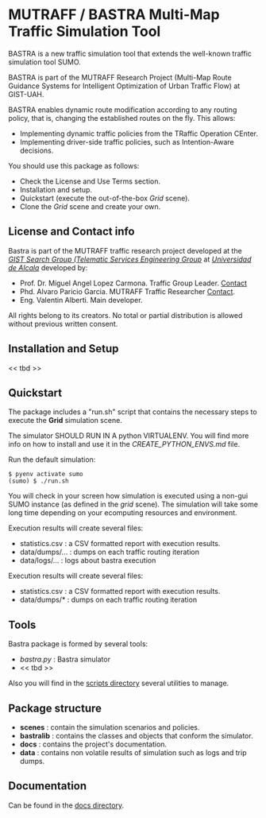# MUTRAFF / BASTRA Multi-Map Traffic Simulation Tool

BASTRA is a new traffic simulation tool that extends the well-known traffic simulation tool SUMO.

BASTRA is part of the MUTRAFF Research Project (Multi-Map Route Guidance Systems for Intelligent Optimization of Urban Traffic Flow) at GIST-UAH.

BASTRA enables dynamic route modification according to any routing policy, that is, changing the established routes on the fly. This allows:
* Implementing dynamic traffic policies from the TRaffic Operation CEnter.
* Implementing driver-side traffic policies, such as Intention-Aware decisions.

You should use this package as follows:
* Check the License and Use Terms section.
* Installation and setup.
* Quickstart (execute the out-of-the-box *Grid* scene).
* Clone the *Grid* scene and create your own.

## License and Contact info 
Bastra is part of the MUTRAFF traffic research project developed at the *[GIST Search Group (Telematic Services Engineering Group](https://portal.uah.es/portal/page/portal/grupos_de_investigacion/49/Presentacion/QuienesSomos)* at *[Universidad de Alcala](http://www.uah.es)* developed by:
* Prof. Dr. Miguel Angel Lopez Carmona. Traffic Group Leader. [Contact](mailto://miguellopez.carmona@uah.es)
* Phd. Alvaro Paricio Garcia. MUTRAFF Traffic Researcher [Contact](mailto://alvaro.paricio@uah.es).
* Eng. Valentin Alberti. Main developer.

All rights belong to its creators. No total or partial distribution is allowed 
without previous written consent.

## Installation and Setup

<< tbd >>

## Quickstart

The package includes a "run.sh" script that contains the necessary steps to execute the __Grid__ simulation scene.

The simulator SHOULD RUN IN A python VIRTUALENV. You will find more info on how to install and use it in the *CREATE_PYTHON_ENVS.md* file.

Run the default simulation:
```
$ pyenv activate sumo
(sumo) $ ./run.sh
```

You will check in your screen how simulation is executed using a non-gui SUMO instance (as defined in the *grid* scene). The simulation will take some long time depending on your ecomputing resources and environment.

Execution results will create several files:
* statistics.csv : a CSV formatted report with execution results.
* data/dumps/... : dumps on each traffic routing iteration
* data/logs/... : logs about bastra execution

Execution results will create several files:
* statistics.csv : a CSV formatted report with execution results.
* data/dumps/* : dumps on each traffic routing iteration

## Tools

Bastra package is formed by several tools:
* *bastra.py* : Bastra simulator
* << tbd >>

Also you will find in the [scripts directory](scripts/) several utilities to manage.

## Package structure
* __scenes__ : contain the simulation scenarios and policies.
* __bastralib__ : contains the classes and objects that conform the simulator.
* __docs__ : contains the project's documentation.
* __data__ : contains non volatile results of simulation such as logs and trip dumps.

## Documentation

Can be found in the [docs directory](docs/).
